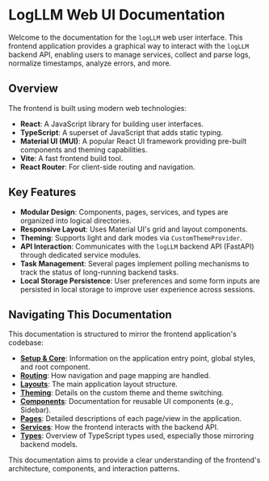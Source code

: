 # LogLLM Web UI Documentation

Welcome to the documentation for the `logLLM` web user interface. This frontend application provides a graphical way to interact with the `logLLM` backend API, enabling users to manage services, collect and parse logs, normalize timestamps, analyze errors, and more.

## Overview

The frontend is built using modern web technologies:

- **React**: A JavaScript library for building user interfaces.
- **TypeScript**: A superset of JavaScript that adds static typing.
- **Material UI (MUI)**: A popular React UI framework providing pre-built components and theming capabilities.
- **Vite**: A fast frontend build tool.
- **React Router**: For client-side routing and navigation.

## Key Features

- **Modular Design**: Components, pages, services, and types are organized into logical directories.
- **Responsive Layout**: Uses Material UI's grid and layout components.
- **Theming**: Supports light and dark modes via `CustomThemeProvider`.
- **API Interaction**: Communicates with the `logLLM` backend API (FastAPI) through dedicated service modules.
- **Task Management**: Several pages implement polling mechanisms to track the status of long-running backend tasks.
- **Local Storage Persistence**: User preferences and some form inputs are persisted in local storage to improve user experience across sessions.

## Navigating This Documentation

This documentation is structured to mirror the frontend application's codebase:

- **[Setup & Core](./setup.md)**: Information on the application entry point, global styles, and root component.
- **[Routing](./routing.md)**: How navigation and page mapping are handled.
- **[Layouts](./layouts.md)**: The main application layout structure.
- **[Theming](./theming.md)**: Details on the custom theme and theme switching.
- **[Components](./components/README.md)**: Documentation for reusable UI components (e.g., Sidebar).
- **[Pages](./pages/README.md)**: Detailed descriptions of each page/view in the application.
- **[Services](./services/README.md)**: How the frontend interacts with the backend API.
- **[Types](./types.md)**: Overview of TypeScript types used, especially those mirroring backend models.

This documentation aims to provide a clear understanding of the frontend's architecture, components, and interaction patterns.
